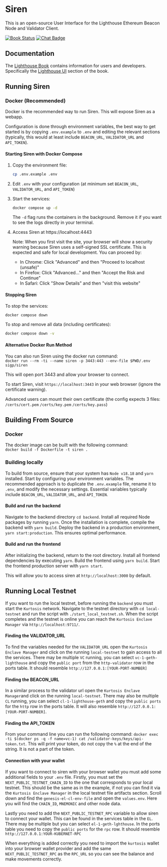 # Siren

This is an open-source User Interface for the Lighthouse Ethereum Beacon Node
and Validator Client.

[![Book Status]][Book Link] [![Chat Badge]][Chat Link]

[Chat Badge]: https://img.shields.io/badge/chat-discord-%237289da
[Chat Link]: https://discord.gg/jpqcHXPRVJ
[Book Status]: https://img.shields.io/badge/user--docs-unstable-informational
[Book Link]: https://lighthouse-book.sigmaprime.io/lighthouse-ui.html
[stable]: https://github.com/sigp/siren/tree/stable
[unstable]: https://github.com/sigp/siren/tree/unstable

## Documentation

The [Lighthouse Book](https://lighthouse-book.sigmaprime.io) contains information for users and
developers. Specifically the [Lighthouse UI](https://lighthouse-book.sigmaprime.io/lighthouse-ui.html) section of the book.

## Running Siren

### Docker (Recommended)

Docker is the recommended way to run Siren. This will expose Siren as a webapp.

Configuration is done through environment variables, the best way to get started is by copying `.env.example` to `.env` and editing the relevant sections (typically, this would at least include `BEACON_URL`, `VALIDATOR_URL` and `API_TOKEN`).

#### Starting Siren with Docker Compose

1. Copy the environment file:
   ```bash
   cp .env.example .env
   ```

2. Edit `.env` with your configuration (at minimum set `BEACON_URL`, `VALIDATOR_URL`, and `API_TOKEN`)

3. Start the services:
   ```bash
   docker compose up -d
   ```
   The `-d` flag runs the containers in the background. Remove it if you want to see the logs directly in your terminal.

4. Access Siren at https://localhost:4443

   Note: When you first visit the site, your browser will show a security warning because Siren uses a self-signed SSL certificate. This is expected and safe for local development. You can proceed by:
   - In Chrome: Click "Advanced" and then "Proceed to localhost (unsafe)"
   - In Firefox: Click "Advanced..." and then "Accept the Risk and Continue"
   - In Safari: Click "Show Details" and then "visit this website"

#### Stopping Siren

To stop the services:
```bash
docker compose down
```

To stop and remove all data (including certificates):
```bash
docker compose down -v
```

#### Alternative Docker Run Method

You can also run Siren using the docker run command:  
`docker run --rm -ti --name siren -p 3443:443 --env-file $PWD/.env sigp/siren`  

This will open port 3443 and allow your browser to connect. 

To start Siren, visit `https://localhost:3443` in your web browser (ignore the certificate warning).

Advanced users can mount their own certificate (the config expects 3 files: `/certs/cert.pem` `/certs/key.pem` `/certs/key.pass`)

## Building From Source

### Docker

The docker image can be built with the following command:  
`docker build -f Dockerfile -t siren .`

### Building locally

To build from source, ensure that your system has `Node v18.18` and `yarn` installed. Start by configuring your environment variables. The recommended approach is to duplicate the `.env.example` file, rename it to `.env`, and modify the necessary settings. Essential variables typically include `BEACON_URL`, `VALIDATOR_URL`, and `API_TOKEN`.

#### Build and run the backend

Navigate to the backend directory `cd backend`. Install all required Node packages by running `yarn`. Once the installation is complete, compile the backend with `yarn build`. Deploy the backend in a production environment, `yarn start:production`. This ensures optimal performance.

#### Build and run the frontend

After initializing the backend, return to the root directory. Install all frontend dependencies by executing `yarn`. Build the frontend using `yarn build`. Start the frontend production server with `yarn start`.

This will allow you to access siren at `http://localhost:3000` by default.

## Running Local Testnet

If you want to run the local testnet, before running the `backend` you must start the `Kurtosis` network. Navigate to the testnet directory with `cd local-testnet` and run the script with `./start_local_testnet.sh`. When the script completes and the testnet is online you can reach the `Kurtosis Enclave Manager` via `http://localhost:9711/`.

#### Finding the VALIDATOR_URL

To find the variables needed for the `VALIDATOR_URL` open the `Kurtosis Enclave Manager` and click on the running `local-testnet` to gain access to all the services. There may be multiple `VC` running, you can select `vc-1-geth-lighthouse` and copy the `public port` from the `http-validator` row in the ports table. It should resemble `http://127.0.0.1:[YOUR-PORT-NUMBER]`

#### Finding the BEACON_URL

In a similar process to the validator url open the `Kurtosis Enclave Manager`and click on the running `local-testnet`. There may also be multiple `CL` running, you can select `cl-1-lighthouse-geth` and copy the `public ports` for the `http` row in the ports table. It will also resemble `http://127.0.0.1:[YOUR-PORT-NUMBER]`.

#### Finding the API_TOKEN

From your command line you can run the following command: `docker exec -ti $(docker ps -q -f name=vc-1) cat /validator-keys/keys/api-token.txt`. This will print your token, do not copy the `%` at the end of the string. It is not a part of the token.

#### Connection with your wallet

If you want to connect to siren with your browser wallet you must add some additional fields to your `.env` file. Firstly, you must set the `NEXT_PUBLIC_TESTNET_CHAIN_ID` to the one that corresponds to your local testnet. This should be the same as in the example, if not you can find it via the `Kurtosis Enclave Manager` in the local testnet file artifacts section. Scroll down and find the `genesis-el-cl-env-file` and open the `values.env`. Here you will find the `CHAIN_ID`, `MNEMONIC` and other node data.

Lastly you need to add the `NEXT_PUBLIC_TESTNET_RPC` variable to allow siren to connect your wallet. This can be found in the services table in the `EL`. There may be multiple but you can select `el-1-geth-lghthouse`. In the ports table you need to copy the `public ports` for the `rpc` row. It should resemble `http://127.0.0.1:YOUR-KUBERNET-RPC`

When everything is added correctly you need to import the `kurtosis` wallet into your browser wallet provider and add the same `NEXT_PUBLIC_TESTNET_RPC` as the `RPC_URL` so you can see the balance and make movements correctly.
